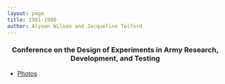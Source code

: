 ```yaml
---
layout: page
title: 1981-1990
author: Alyson Wilson and Jacqueline Telford
---
```

<div align="center"><h3>Conference on the Design of Experiments in Army Research, Development, and Testing</h3></div>

- [Photos](https://alysongwilson.github.io/ACAS/DOE4/1980s.pdf)
